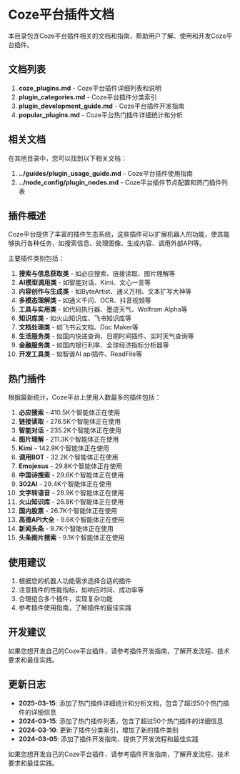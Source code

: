 # Coze平台插件文档

本目录包含Coze平台插件相关的文档和指南，帮助用户了解、使用和开发Coze平台插件。

## 文档列表

1. **coze_plugins.md** - Coze平台插件详细列表和说明
2. **plugin_categories.md** - Coze平台插件分类索引
3. **plugin_development_guide.md** - Coze平台插件开发指南
4. **popular_plugins.md** - Coze平台热门插件详细统计和分析

## 相关文档

在其他目录中，您可以找到以下相关文档：

1. **../guides/plugin_usage_guide.md** - Coze平台插件使用指南
2. **../node_config/plugin_nodes.md** - Coze平台插件节点配置和热门插件列表

## 插件概述

Coze平台提供了丰富的插件生态系统，这些插件可以扩展机器人的功能，使其能够执行各种任务，如搜索信息、处理图像、生成内容、调用外部API等。

主要插件类别包括：

1. **搜索与信息获取类** - 如必应搜索、链接读取、图片理解等
2. **AI模型调用类** - 如智能对话、Kimi、文心一言等
3. **内容创作与生成类** - 如ByteArtist、通义万相、文本扩写大神等
4. **多模态理解类** - 如通义千问、OCR、抖音视频等
5. **工具与实用类** - 如代码执行器、墨迹天气、Wolfram Alpha等
6. **知识库类** - 如火山知识库、飞书知识库等
7. **文档处理类** - 如飞书云文档、Doc Maker等
8. **生活服务类** - 如国内快递查询、日期时间插件、实时天气查询等
9. **金融服务类** - 如国内银行利率、全球经济指标分析器等
10. **开发工具类** - 如智谱AI api插件、ReadFile等

## 热门插件

根据最新统计，Coze平台上使用人数最多的插件包括：

1. **必应搜索** - 410.5K个智能体正在使用
2. **链接读取** - 276.5K个智能体正在使用
3. **智能对话** - 235.2K个智能体正在使用
4. **图片理解** - 211.3K个智能体正在使用
5. **Kimi** - 142.9K个智能体正在使用
6. **调用BOT** - 32.2K个智能体正在使用
7. **Emojesus** - 29.8K个智能体正在使用
8. **中国诗搜索** - 29.6K个智能体正在使用
9. **302AI** - 29.4K个智能体正在使用
10. **文字转语音** - 28.9K个智能体正在使用
11. **火山知识库** - 26.8K个智能体正在使用
12. **国内股票** - 26.7K个智能体正在使用
13. **高德API大全** - 9.6K个智能体正在使用
14. **新闻头条** - 9.7K个智能体正在使用
15. **头条图片搜索** - 9.1K个智能体正在使用

## 使用建议

1. 根据您的机器人功能需求选择合适的插件
2. 注意插件的性能指标，如响应时间、成功率等
3. 合理组合多个插件，实现复杂功能
4. 参考插件使用指南，了解插件的最佳实践

## 开发建议

如果您想开发自己的Coze平台插件，请参考插件开发指南，了解开发流程、技术要求和最佳实践。

## 更新日志

- **2025-03-15**: 添加了热门插件详细统计和分析文档，包含了超过50个热门插件的详细信息
- **2024-03-15**: 添加了热门插件列表，包含了超过50个热门插件的详细信息
- **2024-03-10**: 更新了插件分类索引，增加了新的插件类别
- **2024-03-05**: 添加了插件开发指南，提供了开发流程和最佳实践

如果您想开发自己的Coze平台插件，请参考插件开发指南，了解开发流程、技术要求和最佳实践。 
